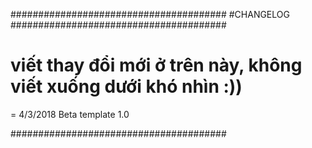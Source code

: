 #######################################
#CHANGELOG
#######################################

# viết thay đổi mới ở trên này, không viết xuống dưới khó nhìn :))

= 4/3/2018
Beta template 1.0

#######################################
